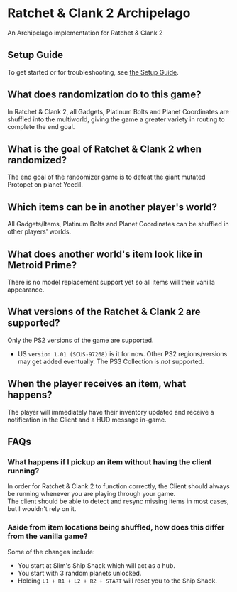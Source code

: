 # Ratchet & Clank 2 Archipelago
An Archipelago implementation for Ratchet & Clank 2


## Setup Guide
To get started or for troubleshooting, see [the Setup Guide](./docs/setup_en.md).


## What does randomization do to this game?
In Ratchet & Clank 2, all Gadgets, Platinum Bolts and Planet Coordinates are shuffled into the multiworld, giving the game a greater variety in routing to complete the end goal.


## What is the goal of Ratchet & Clank 2 when randomized?
The end goal of the randomizer game is to defeat the giant mutated Protopet on planet Yeedil.


## Which items can be in another player's world?
All Gadgets/Items, Platinum Bolts and Planet Coordinates can be shuffled in other players' worlds.


## What does another world's item look like in Metroid Prime?
There is no model replacement support yet so all items will their vanilla appearance.


## What versions of the Ratchet & Clank 2 are supported?
Only the PS2 versions of the game are supported. 
  * US `version 1.01 (SCUS-97268)` is it for now.
    Other PS2 regions/versions may get added eventually.
The PS3 Collection is *not* supported.  


## When the player receives an item, what happens?
The player will immediately have their inventory updated and receive a notification in the Client and a HUD message in-game.


## FAQs
### What happens if I pickup an item without having the client running?
In order for Ratchet & Clank 2 to function correctly, the Client should always be running whenever you are playing through your game.  
The client should be able to detect and resync missing items in most cases, but I wouldn't rely on it.


### Aside from item locations being shuffled, how does this differ from the vanilla game?
Some of the changes include:
  - You start at Slim's Ship Shack which will act as a hub.
  - You start with 3 random planets unlocked.
  - Holding `L1 + R1 + L2 + R2 + START` will reset you to the Ship Shack.
